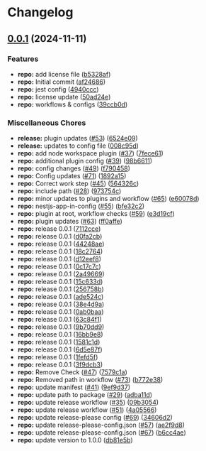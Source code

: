 # Changelog

## [0.0.1](https://github.com/iamzaker/sample-release-please-manifest/compare/v0.0.1...v0.0.1) (2024-11-11)


### Features

* **repo:** add license file ([b5328af](https://github.com/iamzaker/sample-release-please-manifest/commit/b5328afc5d6a743471ec227902ef06f3e1c95518))
* **repo:** Initial commit ([af24686](https://github.com/iamzaker/sample-release-please-manifest/commit/af24686d09991c5b6e5be3196a4d5a446d67d5d0))
* **repo:** jest config ([4940ccc](https://github.com/iamzaker/sample-release-please-manifest/commit/4940ccc2b14d8f9bfba6bc2357cc7029edb559e9))
* **repo:** license update ([50ad24e](https://github.com/iamzaker/sample-release-please-manifest/commit/50ad24e01c24887e30a0c3ee93af84b97def8226))
* **repo:** workflows & configs ([39ccb0d](https://github.com/iamzaker/sample-release-please-manifest/commit/39ccb0dc8e71c84ee0452e716a86d3144486fde7))


### Miscellaneous Chores

* **release:** plugin updates ([#53](https://github.com/iamzaker/sample-release-please-manifest/issues/53)) ([6524e09](https://github.com/iamzaker/sample-release-please-manifest/commit/6524e09c00534d9822eef4044fe90124ca5ece84))
* **release:** updates to config file ([008c95d](https://github.com/iamzaker/sample-release-please-manifest/commit/008c95db00f4529d179c0667f63141c1bf0884d7))
* **repo:** add node workspace plugin ([#37](https://github.com/iamzaker/sample-release-please-manifest/issues/37)) ([7fece61](https://github.com/iamzaker/sample-release-please-manifest/commit/7fece61a3346327ac7c230f7f95d5dbfea63589c))
* **repo:** additional plugin config ([#39](https://github.com/iamzaker/sample-release-please-manifest/issues/39)) ([98b6611](https://github.com/iamzaker/sample-release-please-manifest/commit/98b6611c69a6989794fce6ebd67bba24f8b37d89))
* **repo:** config changes ([#49](https://github.com/iamzaker/sample-release-please-manifest/issues/49)) ([f790458](https://github.com/iamzaker/sample-release-please-manifest/commit/f790458365d40ebd8e526a12dca93185dec08b9b))
* **repo:** Config updates ([#71](https://github.com/iamzaker/sample-release-please-manifest/issues/71)) ([1892a15](https://github.com/iamzaker/sample-release-please-manifest/commit/1892a153962a77f4eb9a343694c7c02a79bb2ece))
* **repo:** Correct work step ([#45](https://github.com/iamzaker/sample-release-please-manifest/issues/45)) ([564326c](https://github.com/iamzaker/sample-release-please-manifest/commit/564326c9145510f34fef70d349a290ee0b36eca8))
* **repo:** include path ([#28](https://github.com/iamzaker/sample-release-please-manifest/issues/28)) ([973754c](https://github.com/iamzaker/sample-release-please-manifest/commit/973754c38bff32dc9391faa80ab29ec711d652de))
* **repo:** minor updates to plugins and workflow ([#65](https://github.com/iamzaker/sample-release-please-manifest/issues/65)) ([e60078d](https://github.com/iamzaker/sample-release-please-manifest/commit/e60078dd94ccd435db1fd5a4ceed9ea08b9d613c))
* **repo:** nestjs-app-in-config ([#55](https://github.com/iamzaker/sample-release-please-manifest/issues/55)) ([bfe32c2](https://github.com/iamzaker/sample-release-please-manifest/commit/bfe32c2f8ef3d1bf5667a3caec2c5e0cfcecbfa2))
* **repo:** plugin at root, workflow checks ([#59](https://github.com/iamzaker/sample-release-please-manifest/issues/59)) ([e3d19cf](https://github.com/iamzaker/sample-release-please-manifest/commit/e3d19cf2bffe79d20297a29956d9bdc3835cc677))
* **repo:** plugin updates ([#63](https://github.com/iamzaker/sample-release-please-manifest/issues/63)) ([ff0affe](https://github.com/iamzaker/sample-release-please-manifest/commit/ff0affe13e2906055a409c3b0d2a0a79ebb7ba08))
* **repo:** release 0.0.1 ([7112cce](https://github.com/iamzaker/sample-release-please-manifest/commit/7112cce2795eb1a24c0b7b19de7e8dbf91e62a42))
* **repo:** release 0.0.1 ([d0fa2cb](https://github.com/iamzaker/sample-release-please-manifest/commit/d0fa2cba5644cee5dee82ca5cc5f369485c48daf))
* **repo:** release 0.0.1 ([44248ae](https://github.com/iamzaker/sample-release-please-manifest/commit/44248aebaa21275140aeacb7b8e8352f2d86d226))
* **repo:** release 0.0.1 ([18c2764](https://github.com/iamzaker/sample-release-please-manifest/commit/18c276435ef41794ca3e4f7df3828280c9657387))
* **repo:** release 0.0.1 ([d12eef8](https://github.com/iamzaker/sample-release-please-manifest/commit/d12eef8ea3831471f85d88050e987c886c9c5777))
* **repo:** release 0.0.1 ([0c17c7c](https://github.com/iamzaker/sample-release-please-manifest/commit/0c17c7c96a20a3c82205711bd8b5d874d5f93842))
* **repo:** release 0.0.1 ([2a49669](https://github.com/iamzaker/sample-release-please-manifest/commit/2a496691156cb48cbd7c9da2417b267badbaeb9a))
* **repo:** release 0.0.1 ([15c633d](https://github.com/iamzaker/sample-release-please-manifest/commit/15c633dc4c4ab5f97a0fdea5073c50a71f0e1c1b))
* **repo:** release 0.0.1 ([256758b](https://github.com/iamzaker/sample-release-please-manifest/commit/256758b046abfe82471a364523db3699f1d4cd42))
* **repo:** release 0.0.1 ([ade524c](https://github.com/iamzaker/sample-release-please-manifest/commit/ade524c9daf940ba3d590699767119206b6ca323))
* **repo:** release 0.0.1 ([38e4d9a](https://github.com/iamzaker/sample-release-please-manifest/commit/38e4d9a59d6d623d39efed116887f8bd2284c830))
* **repo:** release 0.0.1 ([0ab0baa](https://github.com/iamzaker/sample-release-please-manifest/commit/0ab0baac75999c957831f561da1e478ecf8ae40c))
* **repo:** release 0.0.1 ([63c84f1](https://github.com/iamzaker/sample-release-please-manifest/commit/63c84f1f9b18083f3f7948aa1493b9fec5f5e938))
* **repo:** release 0.0.1 ([9b70dd9](https://github.com/iamzaker/sample-release-please-manifest/commit/9b70dd996117753d7e124faa273d6c7f2f59f7a2))
* **repo:** release 0.0.1 ([16bb9e8](https://github.com/iamzaker/sample-release-please-manifest/commit/16bb9e89332d0a347b6ded5800ea21f6ff3fc728))
* **repo:** release 0.0.1 ([1581c1d](https://github.com/iamzaker/sample-release-please-manifest/commit/1581c1d029c08403b272b9170b3925ab1cedddc5))
* **repo:** release 0.0.1 ([6d5e87f](https://github.com/iamzaker/sample-release-please-manifest/commit/6d5e87fd0e00d79f55ef38e79c546db7ea3b5941))
* **repo:** release 0.0.1 ([1fefd5f](https://github.com/iamzaker/sample-release-please-manifest/commit/1fefd5f0a9e31e25500a8b3183c776c8a23e4613))
* **repo:** release 0.0.1 ([3f9dcb3](https://github.com/iamzaker/sample-release-please-manifest/commit/3f9dcb3fb3db5f3019c74a7eed67b04074628257))
* **repo:** Remove Check ([#47](https://github.com/iamzaker/sample-release-please-manifest/issues/47)) ([7579c1a](https://github.com/iamzaker/sample-release-please-manifest/commit/7579c1aad659d7adf35610890699f11d69b03072))
* **repo:** Removed path in workflow ([#73](https://github.com/iamzaker/sample-release-please-manifest/issues/73)) ([b772e38](https://github.com/iamzaker/sample-release-please-manifest/commit/b772e38e5597989f39ebf3bb26f39b569b03f77c))
* **repo:** update manifest ([#41](https://github.com/iamzaker/sample-release-please-manifest/issues/41)) ([9ef9d37](https://github.com/iamzaker/sample-release-please-manifest/commit/9ef9d377c76ae2b7dff009ad1d004c9297b0ff4e))
* **repo:** update path to package ([#29](https://github.com/iamzaker/sample-release-please-manifest/issues/29)) ([adba11d](https://github.com/iamzaker/sample-release-please-manifest/commit/adba11de042e114d5e61894b99482029880986ca))
* **repo:** update release workflow ([#35](https://github.com/iamzaker/sample-release-please-manifest/issues/35)) ([09b3054](https://github.com/iamzaker/sample-release-please-manifest/commit/09b3054ca59c6c1e7d92d8e1196deeda8c5860fc))
* **repo:** update release workflow ([#51](https://github.com/iamzaker/sample-release-please-manifest/issues/51)) ([4a05566](https://github.com/iamzaker/sample-release-please-manifest/commit/4a055668b68c8f96696fcc20514d1649de0605c2))
* **repo:** update release-please config ([#69](https://github.com/iamzaker/sample-release-please-manifest/issues/69)) ([34606d2](https://github.com/iamzaker/sample-release-please-manifest/commit/34606d2138b855634c69aecc1d29bdffe70dbbda))
* **repo:** update release-please-config.json ([#57](https://github.com/iamzaker/sample-release-please-manifest/issues/57)) ([ae2f9d8](https://github.com/iamzaker/sample-release-please-manifest/commit/ae2f9d8e38d67f095724aa944d33000bd411b1d0))
* **repo:** update release-please-config.json ([#67](https://github.com/iamzaker/sample-release-please-manifest/issues/67)) ([b6cc4ae](https://github.com/iamzaker/sample-release-please-manifest/commit/b6cc4ae37ea0c20138739b26997882df8f30a704))
* **repo:** update version to 1.0.0 ([db81e5b](https://github.com/iamzaker/sample-release-please-manifest/commit/db81e5b0c8daa4abaa20ebffa56221d27c7e68c4))

